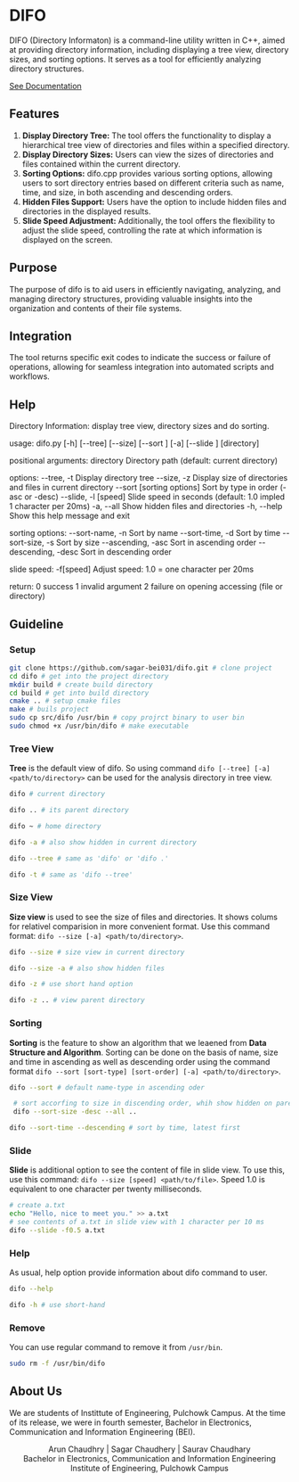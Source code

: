 # DIFO

DIFO (Directory Informaton) is a command-line utility written in C++, aimed at providing directory information, including displaying a tree view, directory sizes, and sorting options.  It serves as a tool for efficiently analyzing directory structures.

[See Documentation](https://sagar-bei031.github.io/difo/)

## Features
1. **Display Directory Tree:** The tool offers the functionality to display a hierarchical tree view of directories and files within a specified directory.
2. **Display Directory Sizes:** Users can view the sizes of directories and files contained
 within the current directory.
3. **Sorting Options:** difo.cpp provides various sorting options, allowing users to sort directory entries based on different criteria such as name, time, and size, in both ascending and descending orders.
4. **Hidden Files Support:** Users have the option to include hidden files and directories in the displayed results.
5. **Slide Speed Adjustment:** Additionally, the tool offers the flexibility to adjust the slide speed, controlling the rate at which information is displayed on the screen.

## Purpose
The purpose of difo is to aid users in efficiently navigating, analyzing, and managing directory structures, providing valuable insights into the organization and contents of their file systems.

## Integration
The tool returns specific exit codes to indicate the success or failure of operations, allowing for seamless integration into automated scripts and workflows.

## Help
Directory Information: display tree view, directory sizes and do sorting.

usage: difo.py [-h] [--tree] [--size] [--sort <type> <order>] [-a] [--slide <speed>] [directory]

positional arguments:
  directory                 Directory path (default: current directory)

options:
  --tree, -t                Display directory tree
  --size, -z                Display size of directories and files in current directory
  --sort [sorting options]  Sort by type in order (-asc or -desc)
  --slide, -l [speed]       Slide speed in seconds (default: 1.0 impled 1 character per 20ms)
  -a, --all                 Show hidden files and directories
  -h, --help                Show this help message and exit

sorting options:
  --sort-name, -n           Sort by name
  --sort-time, -d           Sort by time
  --sort-size, -s           Sort by size
  --ascending, -asc         Sort in ascending order
  --descending, -desc       Sort in descending order

slide speed:
  -f[speed]                 Adjust speed: 1.0 = one character per 20ms

return:
  0                         success
  1                         invalid argument
  2                         failure on opening accessing (file or directory)


## Guideline
### Setup
 ```bash
 git clone https://github.com/sagar-bei031/difo.git # clone project
 cd difo # get into the project directory
 mkdir build # create build directory
 cd build # get into build directory
 cmake .. # setup cmake files
 make # buils project
 sudo cp src/difo /usr/bin # copy projrct binary to user bin
 sudo chmod +x /usr/bin/difo # make executable
 ```

### Tree View
**Tree** is the default view of difo. So using command `difo [--tree] [-a] <path/to/directory>` can be used for the analysis directory in tree view. 
```bash
difo # current directory
```
```bash
difo .. # its parent directory
```
```bash
difo ~ # home directory
```
```bash
difo -a # also show hidden in current directory
```
```bash
difo --tree # same as 'difo' or 'difo .'
```
```bash
difo -t # same as 'difo --tree'
```

### Size View
**Size view** is used to see the size of files and directories. It shows colums for relativel comparision in more convenient format. Use this command format: `difo --size [-a] <path/to/directory>`.
```bash
difo --size # size view in current directory
```
```bash
difo --size -a # also show hidden files
```
```bash
difo -z # use short hand option
```
```bash
difo -z .. # view parent directory
```

### Sorting
**Sorting** is the feature to show an algorithm that we leaened from **Data Structure and Algorithm**. Sorting can be done on the basis of name, size and time in ascending as well as descending order using the command format `difo --sort [sort-type] [sort-order] [-a] <path/to/directory>`. 
```bash
difo --sort # default name-type in ascending oder
```
```bash
 # sort accorfing to size in discending order, whih show hidden on parentt directories
 difo --sort-size -desc --all ..
```
```bash
difo --sort-time --descending # sort by time, latest first
```

### Slide
**Slide** is additional option to see the content of file in slide view. To use this, use this command: `difo --size [speed] <path/to/file>`. Speed 1.0 is equivalent to one character per twenty milliseconds.
```bash
# create a.txt
echo "Hello, nice to meet you." >> a.txt 
# see contents of a.txt in slide view with 1 character per 10 ms
difo --slide -f0.5 a.txt 
```

### Help
As usual, help option provide information about difo command to user.
```bash
difo --help
```
```bash
difo -h # use short-hand
```

### Remove
You can use regular command to remove it from `/usr/bin`.
```bash
sudo rm -f /usr/bin/difo
```

## About Us
We are students of Instittute of Engineering, Pulchowk Campus. At the time of its release, we were in fourth semester, Bachelor in Electronics, Communication and Information Engineering (BEI).

<p align="center">
Arun Chaudhry | Sagar Chaudhery | Saurav Chaudhary<br>
Bachelor in Electronics, Communication and Information Engineering<br>
Institute of Engineering, Pulchowk Campus
</p>
